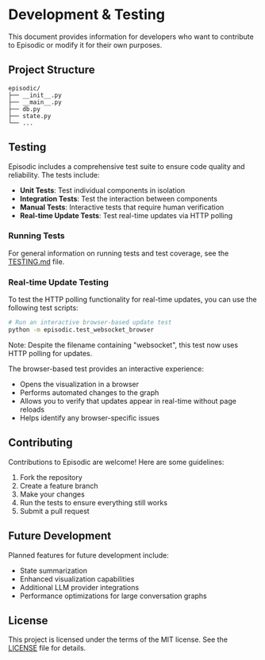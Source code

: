 # Development & Testing

This document provides information for developers who want to contribute to Episodic or modify it for their own purposes.

## Project Structure

```
episodic/
├── __init__.py
├── __main__.py
├── db.py
├── state.py
└── ...
```

## Testing

Episodic includes a comprehensive test suite to ensure code quality and reliability. The tests include:

- **Unit Tests**: Test individual components in isolation
- **Integration Tests**: Test the interaction between components
- **Manual Tests**: Interactive tests that require human verification
- **Real-time Update Tests**: Test real-time updates via HTTP polling

### Running Tests

For general information on running tests and test coverage, see the [TESTING.md](./TESTING.md) file.

### Real-time Update Testing

To test the HTTP polling functionality for real-time updates, you can use the following test scripts:

```bash
# Run an interactive browser-based update test
python -m episodic.test_websocket_browser
```

Note: Despite the filename containing "websocket", this test now uses HTTP polling for updates.

The browser-based test provides an interactive experience:
- Opens the visualization in a browser
- Performs automated changes to the graph
- Allows you to verify that updates appear in real-time without page reloads
- Helps identify any browser-specific issues

## Contributing

Contributions to Episodic are welcome! Here are some guidelines:

1. Fork the repository
2. Create a feature branch
3. Make your changes
4. Run the tests to ensure everything still works
5. Submit a pull request

## Future Development

Planned features for future development include:

- State summarization
- Enhanced visualization capabilities
- Additional LLM provider integrations
- Performance optimizations for large conversation graphs

## License

This project is licensed under the terms of the MIT license. See the [LICENSE](../LICENSE) file for details.
